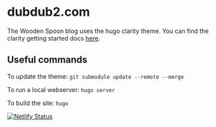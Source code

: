 # dubdub2.com

The Wooden Spoon blog uses the hugo clarity theme. You can find the clarity getting started docs [here](https://themes.gohugo.io/themes/hugo-clarity/#getting-up-and-running).

## Useful commands

To update the theme: `git submodule update --remote --merge`

To run a local webserver: `hugo server`

To build the site: `hugo`

[![Netlify Status](https://api.netlify.com/api/v1/badges/38687bb0-7718-4684-8a9a-bfdaf4fbcfab/deploy-status)](https://app.netlify.com/sites/dubdub2com/deploys)
